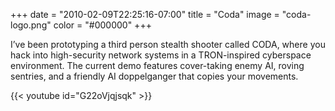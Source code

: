 +++
date = "2010-02-09T22:25:16-07:00"
title = "Coda"
image = "coda-logo.png"
color = "#000000"
+++

I’ve been prototyping a third person stealth shooter called CODA, where you hack into high-security network systems in a TRON-inspired cyberspace environment. The current demo features cover-taking enemy AI, roving sentries, and a friendly AI doppelganger that copies your movements.

{{< youtube id="G22oVjqjsqk" >}}

